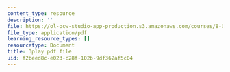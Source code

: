 ```yaml
---
content_type: resource
description: ''
file: https://ol-ocw-studio-app-production.s3.amazonaws.com/courses/8-01sc-classical-mechanics-fall-2016/f2beed8ce023c28f102b9df362af5c04_ThP6wQkf5ec.pdf
file_type: application/pdf
learning_resource_types: []
resourcetype: Document
title: 3play pdf file
uid: f2beed8c-e023-c28f-102b-9df362af5c04
---
```


